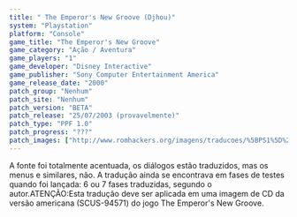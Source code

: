 ```yaml
---
title: " The Emperor's New Groove (Djhou)"
system: "Playstation"
platform: "Console"
game_title: "The Emperor's New Groove"
game_category: "Ação / Aventura"
game_players: "1"
game_developer: "Disney Interactive"
game_publisher: "Sony Computer Entertainment America"
game_release_date: "2000"
patch_group: "Nenhum"
patch_site: "Nenhum"
patch_version: "BETA"
patch_release: "25/07/2003 (provavelmente)"
patch_type: "PPF 1.0"
patch_progress: "???"
patch_images: ["http://www.romhackers.org/imagens/traducoes/%5BPS1%5D%20The%20Emperor's%20New%20Groove%20-%20Djhou%20-%201.jpg","http://www.romhackers.org/imagens/traducoes/%5BPS1%5D%20The%20Emperor's%20New%20Groove%20-%20Djhou%20-%202.jpg","http://www.romhackers.org/imagens/traducoes/%5BPS1%5D%20The%20Emperor's%20New%20Groove%20-%20Djhou%20-%203.jpg"]
---
```

A fonte foi totalmente acentuada, os diálogos estão traduzidos, mas os menus e similares, não. A tradução ainda se encontrava em fases de testes quando foi lançada: 6 ou 7 fases traduzidas, segundo o autor.ATENÇÃO:Esta tradução deve ser aplicada em uma imagem de CD da versão americana (SCUS-94571) do jogo The Emperor's New Groove.